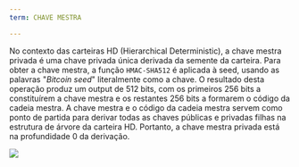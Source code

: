 ```yaml
---
term: CHAVE MESTRA

---
```

No contexto das carteiras HD (Hierarchical Deterministic), a chave mestra privada é uma chave privada única derivada da semente da carteira. Para obter a chave mestra, a função `HMAC-SHA512` é aplicada à seed, usando as palavras "*Bitcoin seed*" literalmente como a chave. O resultado desta operação produz um output de 512 bits, com os primeiros 256 bits a constituírem a chave mestra e os restantes 256 bits a formarem o código da cadeia mestra. A chave mestra e o código da cadeia mestra servem como ponto de partida para derivar todas as chaves públicas e privadas filhas na estrutura de árvore da carteira HD. Portanto, a chave mestra privada está na profundidade 0 da derivação.

![](../../dictionnaire/assets/19.webp)